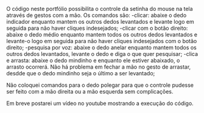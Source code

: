 O código neste portfólio possibilita o controle da setinha do mouse na tela através de gestos com a mão.
Os comandos são: 
  -clicar: abaixe o dedo indicador enquanto mantem os outros dedos levantados e levante logo em seguida para não haver cliques indesejados;
  -clicar com o botão direito: abaixe o dedo médio enquanto mantem todos os outros dedos levantados e levante-o logo em seguida para não haver cliques indesejados com o botão direito;
  -pesquisa por voz: abaixe o dedo anelar enquanto mantem todos os outros dedos levantados, levante o dedo e  diga o que quer pesquisar;
  -clica e arrasta: abaixe o dedo mindinho e enquanto ele estiver abaixado, o arrasto ocorrerá. Não há problema em fechar a mão no gesto de arrastar, desdde que o dedo mindinho seja o último a ser levantado;
  
 Não coloquei comandos para o dedo polegar para que o controle pudesse ser feito com a mão direita ou a mão esquerda sem complicações.
 
 Em breve postarei um vídeo no youtube mostrando a execução do código.
